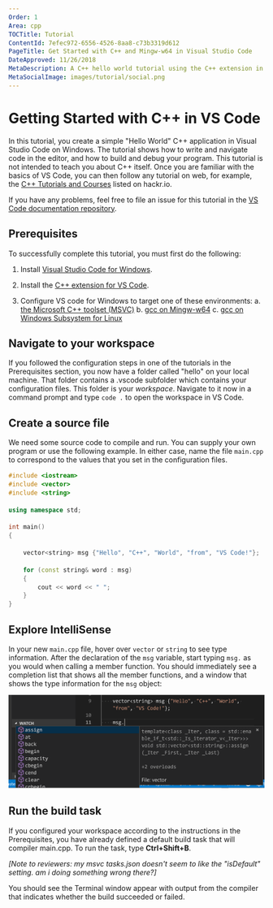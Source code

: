 ```yaml
---
Order: 1
Area: cpp
TOCTitle: Tutorial
ContentId: 7efec972-6556-4526-8aa8-c73b3319d612
PageTitle: Get Started with C++ and Mingw-w64 in Visual Studio Code
DateApproved: 11/26/2018
MetaDescription: A C++ hello world tutorial using the C++ extension in Visual Studio Code to target g++ and gdb on a Mingw-w64 installation
MetaSocialImage: images/tutorial/social.png
---
```

# Getting Started with C++ in VS Code

In this tutorial, you create a simple "Hello World" C++ application in Visual Studio Code on Windows. The tutorial shows how to write and navigate code in the editor, and how to build and debug your program. This tutorial is not intended to teach you about C++ itself. Once you are familiar with the basics of VS Code, you can then follow any tutorial on web, for example, the [C++ Tutorials and Courses](https://hackr.io/tutorials/learn-c-plus-plus) listed on hackr.io.

If you have any problems, feel free to file an issue for this tutorial in the [VS Code documentation repository](https://github.com/Microsoft/vscode-docs/issues).

## Prerequisites

To successfully complete this tutorial, you must first do the following:

1. Install [Visual Studio Code for Windows](https://code.visualstudio.com/docs/?dv=win).

1. Install the [C++ extension for VS Code](https://marketplace.visualstudio.com/items?itemName=ms-vscode.cpptools).

1. Configure VS code for Windows to target one of these environments:
    a. [the Microsoft C++ toolset (MSVC)](cpp-config-msvc.md)
    b. [gcc on Mingw-w64](cpp-config-mingw.md)
    c. [gcc on Windows Subsystem for Linux]()

## Navigate to your workspace

If you followed the configuration steps in one of the tutorials in the Prerequisites section, you now have a folder called "hello" on your local machine. That folder contains a .vscode subfolder which contains your configuration files. This folder is your *workspace*. Navigate to it now in a command prompt and type `code .` to open the workspace in VS Code. 

## Create a source file

We need some source code to compile and run. You can supply your own program or use the following example. In either case, name the file `main.cpp` to correspond to the values that you set in the configuration files.

```cpp
#include <iostream>
#include <vector>
#include <string>

using namespace std;

int main()
{

    vector<string> msg {"Hello", "C++", "World", "from", "VS Code!"};

    for (const string& word : msg)
    {
        cout << word << " ";
    }
}
```

## Explore IntelliSense

In your new `main.cpp` file, hover over `vector` or `string` to see type information. After the declaration of the `msg` variable, start typing `msg.` as you would when calling a member function. You should immediately see a completion list that shows all the member functions, and a window that shows the type information for the `msg` object:

![Statement completion IntelliSense](images/cpp-intellisense-vector.png)

## Run the build task

If you configured your workspace according to the instructions in the Prerequisites, you have already defined a default build task that will compiler main.cpp. To run the task, type **Ctrl+Shift+B**. 

*[Note to reviewers: my msvc tasks.json doesn't seem to like the "isDefault" setting. am i doing something wrong there?]* 

You should see the Terminal window appear with output from the compiler that indicates whether the build succeeded or failed. 